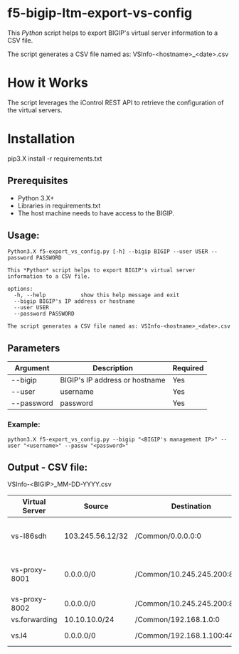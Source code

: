 
# f5-bigip-ltm-export-vs-config

This *Python* script helps to export BIGIP's virtual server information to a CSV file.

The script generates a CSV file named as: VSInfo-\<hostname\>_\<date\>.csv

# How it Works

The script leverages the iControl REST API to retrieve the configuration of the virtual servers.

# Installation

pip3.X install -r requirements.txt

## Prerequisites

* Python 3.X+
* Libraries in requirements.txt
* The host machine needs to have access to the BIGIP.

## Usage:
```
Python3.X f5-export_vs_config.py [-h] --bigip BIGIP --user USER --password PASSWORD

This *Python* script helps to export BIGIP's virtual server information to a CSV file.

options:
  -h, --help           show this help message and exit
  --bigip BIGIP's IP address or hostname
  --user USER
  --password PASSWORD

The script generates a CSV file named as: VSInfo-<hostname>_<date>.csv
```
## Parameters

| Argument | Description | Required |
|----------|-------------|----------|
| --bigip | BIGIP's IP address or hostname | Yes | 
| --user | username | Yes |
| --password | password | Yes |


### Example:
```
python3.X f5-export_vs_config.py --bigip "<BIGIP's management IP>" --user "<username>" --passw "<password>"          
```

## Output - CSV file: 
VSInfo-\<BIGIP\>_MM-DD-YYYY.csv

| **Virtual Server** | **Source**       | **Destination**             | **Pool**                                      | **Profiles**                        | **SNAT**             | **Persistence** | **Fallback Persistence** | **iRule**                                       | **Traffic Polices**                         |
|--------------------|------------------|-----------------------------|-----------------------------------------------|-------------------------------------|----------------------|-----------------|--------------------------|-------------------------------------------------|---------------------------------------------|
| vs-l86sdh          | 103.245.56.12/32 | /Common/0.0.0.0:0           | /Common/pool-5Cu32kfytLq3yITvp15dLl5nCzjHUxQM | "clientssl, http, serverssl, tcp, " | /Common/my.SNAT.pool | source_addr     | /Common/dest_addr        | "/Common/_iRule, "                              | "my.traffic-policy, "                       |
| vs-proxy-8001      | 0.0.0.0/0        | /Common/10.245.245.200:8001 | /Common/pool-8001                             | "clientssl, http, serverssl, tcp, " | automap              | cookie          | none                     | "/Common/_iRule, "                              | none                                        |
| vs-proxy-8002      | 0.0.0.0/0        | /Common/10.245.245.200:8002 | /Common/pool-8002                             | "tcp, "                             | none                 | none            | none                     | none                                            | "my.second.ltm.policy, my.traffic-policy, " |
| vs.forwarding      | 10.10.10.0/24    | /Common/192.168.1.0:0       | none                                          | "fastL4, "                          | automap              | none            | none                     | none                                            | none                                        |
| vs.l4              | 0.0.0.0/0        | /Common/192.168.1.100:443   | /Common/pool-8002                             | "fastL4, http, "                    | automap              | cookie          | /Common/source_addr      | "/Common/_sys_https_redirect, /Common/_iRule, " | none                                        |

